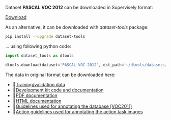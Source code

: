 Dataset **PASCAL VOC 2012** can be downloaded in Supervisely format:

 [Download](https://assets.supervisely.com/supervisely-supervisely-assets-public/teams_storage/B/z/TJ/UW3TPAsqipckcv4MczFVHMyzukpIlnqmR6FICBmCGqgdx2KIK5HDFDT32MqVJN30grsrFpp9XGmd9BEchZpSv4T37IUMPJRJbssZugkfHD1HlCPbkwYZxfav7fp1.tar)

As an alternative, it can be downloaded with *dataset-tools* package:
``` bash
pip install --upgrade dataset-tools
```

... using following python code:
``` python
import dataset_tools as dtools

dtools.download(dataset='PASCAL VOC 2012', dst_path='~/dtools/datasets/PASCAL VOC 2012.tar')
```
The data in original format can be downloaded here:

- 🔗[Training/validation data](http://host.robots.ox.ac.uk/pascal/VOC/voc2012/VOCtrainval_11-May-2012.tar)
- 🔗[Development kit code and documentation](http://host.robots.ox.ac.uk/pascal/VOC/voc2012/VOCdevkit_18-May-2011.tar)
- 🔗[PDF documentation](http://host.robots.ox.ac.uk/pascal/VOC/voc2012/devkit_doc.pdf)
- 🔗[HTML documentation](http://host.robots.ox.ac.uk/pascal/VOC/voc2012/htmldoc/index.html)
- 🔗[Guidelines used for annotating the database (VOC2011)](http://host.robots.ox.ac.uk/pascal/VOC/voc2012/guidelines.html)
- 🔗[Action guidelines used for annotating the action task images](http://host.robots.ox.ac.uk/pascal/VOC/voc2012/action_guidelines/index.html)
